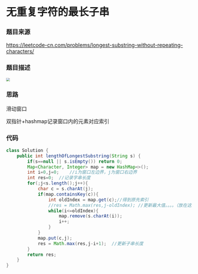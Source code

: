 # 无重复字符的最长子串

### 题目来源

https://leetcode-cn.com/problems/longest-substring-without-repeating-characters/



### 题目描述

<img src="F:\githubre\AlgorithmStudy\字符串\images\无重复字符的最长子串.png" style="zoom:60%;" />





### 思路

滑动窗口

双指针+hashmap记录窗口内的元素对应索引





### 代码

```java
class Solution {
    public int lengthOfLongestSubstring(String s) {
        if(s==null || s.isEmpty()) return 0;
        Map<Character, Integer> map = new HashMap<>();
        int i=0,j=0;	//i为窗口左边界，j为窗口右边界
        int res=0;	//记录字串长度
        for(;j<s.length();j++){
            char c = s.charAt(j);
            if(map.containsKey(c)){	
                int oldIndex = map.get(c);//得到原先索引
                //res = Math.max(res,j-oldIndex); //更新最大值。。。。（放在这里则当s长1时错误）
                while(i<=oldIndex){
                    map.remove(s.charAt(i));
                    i++;
                }
            }
            map.put(c,j);
            res = Math.max(res,j-i+1);	//更新子串长度
        }
        return res;
    }
}
```

